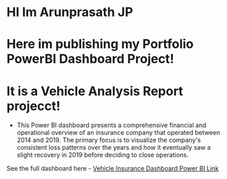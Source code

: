 # HI Im Arunprasath JP
# Here im publishing my Portfolio PowerBI Dashboard Project!

# It is a Vehicle Analysis Report projecct!
  - This Power BI dashboard presents a comprehensive financial and operational overview of an insurance company that operated between 2014 and 2019. The primary focus is to visualize the company's
    consistent loss patterns over the years and how it eventually saw a slight recovery in 2019 before deciding to close operations.

See the full dashboard here - [Vehicle Insurance Dashboard Power BI Link](https://app.powerbi.com/view?r=eyJrIjoiYzAwM2QyZmMtM2Y0Ny00YTUzLWIxOTctNDZjZDY5NGUwZGM1IiwidCI6IjgwODgwMDkxLWY0MzMtNGE3Zi1hMDNkLWJmNDRlNDM1ZjIzOSJ9)

